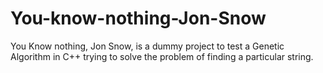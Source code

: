 # You-know-nothing-Jon-Snow
You Know nothing, Jon Snow, is a dummy project to test a Genetic Algorithm in C++ trying to solve the problem of finding a particular string.
